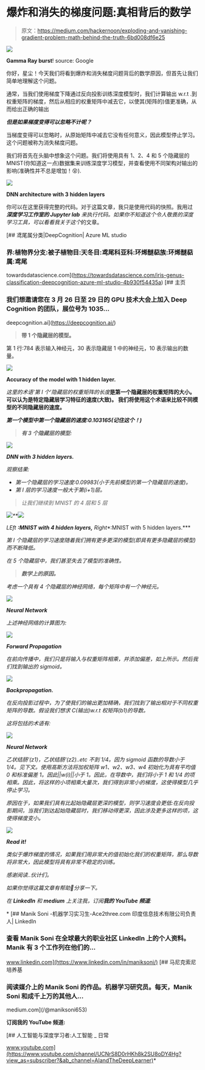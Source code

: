 # 爆炸和消失的梯度问题:真相背后的数学

> 原文：<https://medium.com/hackernoon/exploding-and-vanishing-gradient-problem-math-behind-the-truth-6bd008df6e25>

![](img/79ad043a4f0e0daa7520999a72fc2363.png)

**Gamma Ray burst**! source: Google

你好，星尘！今天我们将看到爆炸和消失梯度问题背后的数学原因，但首先让我们简单地理解这个问题。

通常，当我们使用梯度下降通过反向投影训练深度模型时，我们计算输出 w.r.t .到权重矩阵的梯度，然后从相应的权重矩阵中减去它，以使其(矩阵的)值更准确，从而给出正确的输出

***但是如果梯度变得可以忽略不计呢？***

当梯度变得可以忽略时，从原始矩阵中减去它没有任何意义，因此模型停止学习。这个问题被称为消失梯度问题。

我们将首先在头脑中想象这个问题。我们将使用具有 1、2、4 和 5 个隐藏层的 MNIST(你知道这一点)数据集来训练深度学习模型，并查看使用不同架构对输出的影响(准确性并不总是增加！😵).

![](img/e44c335b6d3a2d822b0f035e378c737d.png)

**DNN architecture with 3 hidden layers**

你可以在这里获得完整的代码。对于这篇文章，我只是使用代码的快照。我用过 ***深度学习工作室的 Jupyter lab*** *来执行代码。如果你不知道这个令人敬畏的深度学习工具，可以看看我关于这个*的文章。

[](https://towardsdatascience.com/iris-genus-classification-deepcognition-azure-ml-studio-4b930f54435a) [## 鸢尾属分类|DeepCognition| Azure ML studio

### 界:植物界分支:被子植物目:天冬目:鸢尾科亚科:环烯醚萜族:环烯醚萜属:鸢尾

towardsdatascience.com](https://towardsdatascience.com/iris-genus-classification-deepcognition-azure-ml-studio-4b930f54435a) [](https://deepcognition.ai/) [## 主页

### 我们想邀请您在 3 月 26 日至 29 日的 GPU 技术大会上加入 Deep Cognition 的团队，展位号为 1035…

deepcognition.ai](https://deepcognition.ai/) 

> **带 1 个隐藏层的模型。**

第 1 行:784 表示输入神经元，30 表示隐藏层 1 中的神经元，10 表示输出的数量。

![](img/0cbfb693085d28546ac7fc1e4a23da77.png)

**Accuracy of the model with 1 hidden layer.**

*这里的术语‘第 I 个’隐藏层的权重矩阵的长度***是第一个隐藏层的权重矩阵的大小。可以认为是特定隐藏层学习特征的速度(大致)。
我们将使用这个术语来比较不同模型的不同隐藏层的速度。**

***第一个模型中第一个隐藏层的速度:0.103165(记住这个！)***

> ***有 3 个隐藏层的模型:***

*![](img/76c204701e6ab4ef101f2bed0b55f4cd.png)*

***DNN with 3 hidden layers.***

*观察结果:*

*   *第一个隐藏层的学习速度:0.09983(小于先前模型的第一个隐藏层的速度)。*
*   *第 I 层的学习速度一般大于第(i+1)层。*

> *让我们继续到 MNIST 的 4 层和 5 层*

*![](img/3f2b2003802e3cd0d8cedf0ceee5beb3.png)**![](img/eca3845d3507791154a0c44b2ea98cfc.png)*

*LEft **:MNIST with 4 hidden layers,** Right**:MNIST with 5 hidden layers.***

*第 I 个隐藏层的学习速度随着我们拥有更多更深的模型(即具有更多隐藏层的模型)而不断降低。*

*在 5 个隐藏层中，我们甚至失去了模型的准确性。*

> ***数学上的原因。***

*考虑一个具有 4 个隐藏层的神经网络，每个矩阵中有一个神经元。*

*![](img/da0fd77ac6b463a9afbe9e6ec45ff3c5.png)*

***Neural Network***

*上述神经网络的计算图为:*

*![](img/5e40a5d2ce216adeacebda1fdcc1e1d3.png)*

***Forward Propagation***

*在前向传播中，我们只是将输入与权重矩阵相乘，并添加偏差，如上所示。然后我们找到输出的 sigmoid。*

*![](img/d12a95f3b130a2fed1c50a84414999c7.png)*

***Backpropagation.***

*在反向投影过程中，为了使我们的输出更加精确，我们找到了输出相对于不同权重矩阵的导数。假设我们想求 C(输出)w.r.t 权矩阵(b1)的导数。*

*这将包括的术语有:*

*![](img/da0fd77ac6b463a9afbe9e6ec45ff3c5.png)*

***Neural Network***

*乙状结肠'(z1)，乙状结肠'(z2)..etc 不到 1/4。因为 sigmoid 函数的导数小于 1/4。见下文。使用高斯方法将加权矩阵 w1、w2、w3、w4 初始化为具有平均值 0 和标准偏差 1。因此||w(i)||小于 1。因此，在导数中，我们将小于 1 和 1/4 的项相乘。因此，将这样的小项相乘大量次，我们得到非常小的梯度，这使得模型几乎停止学习。*

*原因在于，如果我们具有比起始隐藏层更深的模型，则学习速度会更低:在反向投影期间，当我们到达起始隐藏层时，我们移动得更深，因此涉及更多这样的项，这使得梯度变小。*

*![](img/f6b7df5dc1c1504c774de26e07da7d06.png)*

***Read it!***

*类似于爆炸梯度的情况，如果我们用非常大的值初始化我们的权重矩阵，那么导数将非常大，因此模型将具有非常不稳定的训练。*

*感谢阅读..伙计们。*

*如果你觉得这篇文章有帮助👏分享一下。*

*在 **LinkedIn** 和 **medium** 上关注我，订阅**我的 YouTube 频道**:*

*[](https://www.linkedin.com/in/maniksoni/) [## Manik Soni -机器学习实习生-Ace2three.com 印度信息技术有限公司负责人| LinkedIn

### 查看 Manik Soni 在全球最大的职业社区 LinkedIn 上的个人资料。Manik 有 3 个工作列在他们的…

www.linkedin.com](https://www.linkedin.com/in/maniksoni/) [](/@maniksoni653) [## 马尼克索尼培养基

### 阅读媒介上的 Manik Soni 的作品。机器学习研究员。每天，Manik Soni 和成千上万的其他人…

medium.com](/@maniksoni653) 

**订阅我的 YouTube 频道:**

[](https://www.youtube.com/channel/UCNrS8D0rHKh8k2SU8oDY4Hg?view_as=subscriber?&ab_channel=AIandTheDeepLearner) [## 人工智能与深度学习者:人工智能 _ 日常

www.youtube.com](https://www.youtube.com/channel/UCNrS8D0rHKh8k2SU8oDY4Hg?view_as=subscriber?&ab_channel=AIandTheDeepLearner)*